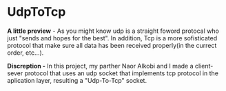 # UdpToTcp
**A little preview** -
As you might know udp is a straight foword protocal who just "sends and hopes for the best".
In addition, Tcp is a more sofisticated protocol that make sure all data has been received properly(in the currect order, etc...).

****Discreption** -**
In this project, my parther Naor Alkobi and I made a client-sever protocol that uses an udp socket that implements tcp protocol in the aplication layer, resulting a "Udp-To-Tcp" socket.
